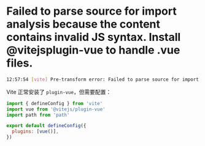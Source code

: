 # Failed to parse source for import analysis because the content contains invalid JS syntax. Install @vitejsplugin-vue to handle .vue files.

```bash
12:57:54 [vite] Pre-transform error: Failed to parse source for import analysis because the content contains invalid JS syntax. Install @vitejs/plugin-vue to handle .vue files.
```

Vite 正常安装了 `plugin-vue`，但需要配置：

```js
import { defineConfig } from 'vite'
import vue from '@vitejs/plugin-vue'
import path from 'path'

export default defineConfig({
  plugins: [vue()],
})
```
